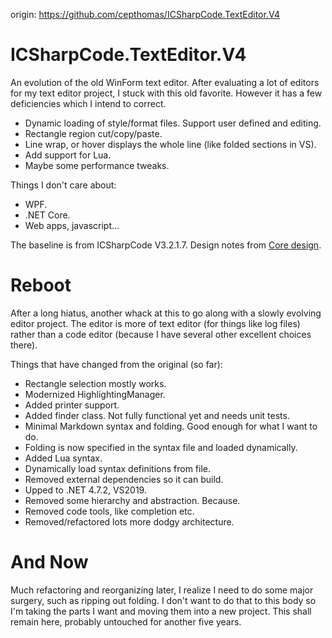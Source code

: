 origin: https://github.com/cepthomas/ICSharpCode.TextEditor.V4

# ICSharpCode.TextEditor.V4
An evolution of the old WinForm text editor. After evaluating a lot of editors for my text editor project, I stuck with this old favorite. However it has a few deficiencies which I intend to correct.
- Dynamic loading of style/format files. Support user defined and editing.
- Rectangle region cut/copy/paste.
- Line wrap, or hover displays the whole line (like folded sections in VS).
- Add support for Lua.
- Maybe some performance tweaks.

Things I don't care about:
- WPF.
- .NET Core.
- Web apps, javascript...


The baseline is from ICSharpCode V3.2.1.7.
Design notes from [Core design](https://www.codeproject.com/Articles/30936/Using-ICSharpCode-TextEditor).


# Reboot
After a long hiatus, another whack at this to go along with a slowly evolving editor project. The editor is more of 
text editor (for things like log files) rather than a code editor (because I have several other excellent choices there).

Things that have changed from the original (so far):
- Rectangle selection mostly works.
- Modernized HighlightingManager.
- Added printer support.
- Added finder class. Not fully functional yet and needs unit tests.
- Minimal Markdown syntax and folding. Good enough for what I want to do.
- Folding is now specified in the syntax file and loaded dynamically.
- Added Lua syntax.
- Dynamically load syntax definitions from file.
- Removed external dependencies so it can build.
- Upped to .NET 4.7.2, VS2019.
- Removed some hierarchy and abstraction. Because.
- Removed code tools, like completion etc.
- Removed/refactored lots more dodgy architecture.

# And Now
Much refactoring and reorganizing later, I realize I need to do some major surgery, such as ripping out folding.
I don't want to do that to this body so I'm taking the parts I want and moving them into a new project.
This shall remain here, probably untouched for another five years.
